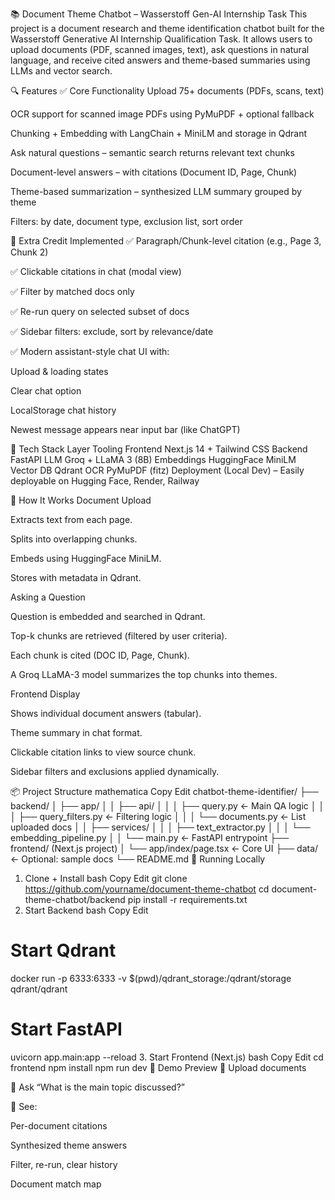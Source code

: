 📚 Document Theme Chatbot – Wasserstoff Gen-AI Internship Task
This project is a document research and theme identification chatbot built for the Wasserstoff Generative AI Internship Qualification Task. It allows users to upload documents (PDF, scanned images, text), ask questions in natural language, and receive cited answers and theme-based summaries using LLMs and vector search.

🔍 Features
✅ Core Functionality
Upload 75+ documents (PDFs, scans, text)

OCR support for scanned image PDFs using PyMuPDF + optional fallback

Chunking + Embedding with LangChain + MiniLM and storage in Qdrant

Ask natural questions – semantic search returns relevant text chunks

Document-level answers – with citations (Document ID, Page, Chunk)

Theme-based summarization – synthesized LLM summary grouped by theme

Filters: by date, document type, exclusion list, sort order

🎯 Extra Credit Implemented
✅ Paragraph/Chunk-level citation (e.g., Page 3, Chunk 2)

✅ Clickable citations in chat (modal view)

✅ Filter by matched docs only

✅ Re-run query on selected subset of docs

✅ Sidebar filters: exclude, sort by relevance/date

✅ Modern assistant-style chat UI with:

Upload & loading states

Clear chat option

LocalStorage chat history

Newest message appears near input bar (like ChatGPT)

🧠 Tech Stack
Layer	Tooling
Frontend	Next.js 14 + Tailwind CSS
Backend	FastAPI
LLM	Groq + LLaMA 3 (8B)
Embeddings	HuggingFace MiniLM
Vector DB	Qdrant
OCR	PyMuPDF (fitz)
Deployment	(Local Dev) – Easily deployable on Hugging Face, Render, Railway

🧪 How It Works
Document Upload

Extracts text from each page.

Splits into overlapping chunks.

Embeds using HuggingFace MiniLM.

Stores with metadata in Qdrant.

Asking a Question

Question is embedded and searched in Qdrant.

Top-k chunks are retrieved (filtered by user criteria).

Each chunk is cited (DOC ID, Page, Chunk).

A Groq LLaMA-3 model summarizes the top chunks into themes.

Frontend Display

Shows individual document answers (tabular).

Theme summary in chat format.

Clickable citation links to view source chunk.

Sidebar filters and exclusions applied dynamically.

📦 Project Structure
mathematica
Copy
Edit
chatbot-theme-identifier/
├── backend/
│   ├── app/
│   │   ├── api/
│   │   │   ├── query.py         ← Main QA logic
│   │   │   ├── query_filters.py ← Filtering logic
│   │   │   └── documents.py     ← List uploaded docs
│   │   ├── services/
│   │   │   ├── text_extractor.py
│   │   │   └── embedding_pipeline.py
│   │   └── main.py              ← FastAPI entrypoint
├── frontend/ (Next.js project)
│   └── app/index/page.tsx      ← Core UI
├── data/                       ← Optional: sample docs
└── README.md
🚀 Running Locally
1. Clone + Install
bash
Copy
Edit
git clone https://github.com/yourname/document-theme-chatbot
cd document-theme-chatbot/backend
pip install -r requirements.txt
2. Start Backend
bash
Copy
Edit
# Start Qdrant
docker run -p 6333:6333 -v $(pwd)/qdrant_storage:/qdrant/storage qdrant/qdrant

# Start FastAPI
uvicorn app.main:app --reload
3. Start Frontend (Next.js)
bash
Copy
Edit
cd frontend
npm install
npm run dev
🎥 Demo Preview
📄 Upload documents

🧠 Ask “What is the main topic discussed?”

📌 See:

Per-document citations

Synthesized theme answers

Filter, re-run, clear history

Document match map

